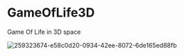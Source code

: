 # GameOfLife3D
Game Of Life in 3D space

![259323674-e58c0d20-0934-42ee-8072-6de165ed88fb](https://github.com/jaAp0389/GameOfLife3D/assets/142971453/ad4912c9-fc19-4513-9c6f-b6b6ac15f628)
